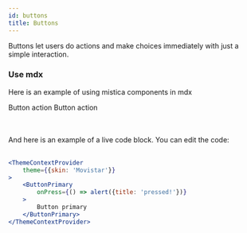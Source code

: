 ```yaml
---
id: buttons
title: Buttons
---
```


<!-- AQUÍ EMPIEZA EL CONTENIDO -->
Buttons let users do actions and make choices immediately with just a simple interaction.

### Use mdx
Here is an example of using mistica components in mdx

<MultiBrandExample>
    <Inline space={16}>
        <ButtonPrimary submit>Button action</ButtonPrimary> 
        <ButtonSecondary submit>Button action</ButtonSecondary>
    </Inline>
</MultiBrandExample>

<br/><br/>
And here is an example of a live code block. You can edit the code:
<br/><br/>

```jsx live
<ThemeContextProvider
    theme={{skin: 'Movistar'}}
>
    <ButtonPrimary
        onPress={() => alert({title: 'pressed!'})}
    >
        Button primary
    </ButtonPrimary>
</ThemeContextProvider>
```
